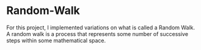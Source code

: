 # Random-Walk
For this project, I implemented variations on what is called a Random Walk. A random walk is a process that represents some number of successive steps within some mathematical space.
